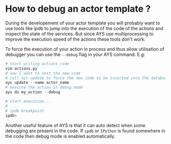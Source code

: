 # How to debug an actor template ?

During the developement of your actor template you will probably want to use tools like ipdb to jump into the execution of the code of the actions and inspect the state of the services. But since AYS use multiprocessing to improve the execution speed of the actions these tools don't work.

To force the execution of your action in process and thus allow utilisation of debugger you can use the `--debug` flag in your AYS command. E.g:

```python
# start writing actions code
vim actions.py
# now I want to test the new code
# call ays update to force the new code to be inserted into the database
ays update --name actor_name
# execute the action in debug mode
ays do my_action --debug

# start execution...
# ....
# ipdb breakpoint
ipdb>
```

Another useful feature of AYS is that it can auto detect when some debugging are present in the code. If `ipdb` or `IPython` is found somewhere in the code then debug mode is enabled automatically.
